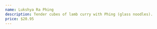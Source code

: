 ```yaml
---
name: Lukshya Ra Phing
description: Tender cubes of lamb curry with Phing (glass noodles).
price: $20.95
---
```


